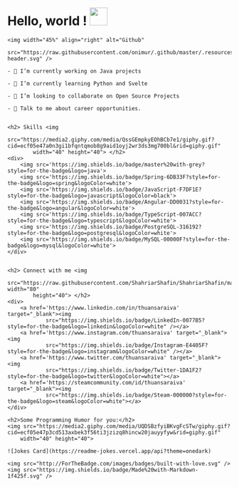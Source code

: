 
<h1> Hello, world ! <img src="https://raw.githubusercontent.com/MartinHeinz/MartinHeinz/master/wave.gif" width="40"
            height="40"> </h1>

    <img width="45%" align="right" alt="Github"
        src="https://raw.githubusercontent.com/onimur/.github/master/.resources/git-header.svg" />

    - 🔭 I’m currently working on Java projects

    - 🌱 I’m currently learning Python and Svelte

    - 👯 I’m looking to collaborate on Open Source Projects

    - 💬 Talk to me about career opportunities.


    <h2> Skills <img
            src="https://media2.giphy.com/media/QssGEmpkyEOhBCb7e1/giphy.gif?cid=ecf05e47a0n3gi1bfqntqmob8g9aid1oyj2wr3ds3mg700bl&rid=giphy.gif"
            width="40" height="40"> </h2>
    <div>
        <img src='https://img.shields.io/badge/master%20with-grey?style=for-the-badge&logo=java'>
        <img src='https://img.shields.io/badge/Spring-6DB33F?style=for-the-badge&logo=spring&logoColor=white'>
        <img src='https://img.shields.io/badge/JavaScript-F7DF1E?style=for-the-badge&logo=javascript&logoColor=black'>
        <img src='https://img.shields.io/badge/Angular-DD0031?style=for-the-badge&logo=angular&logoColor=white'>
        <img src='https://img.shields.io/badge/TypeScript-007ACC?style=for-the-badge&logo=typescript&logoColor=white'>
        <img src='https://img.shields.io/badge/PostgreSQL-316192?style=for-the-badge&logo=postgresql&logoColor=white'>
        <img src='https://img.shields.io/badge/MySQL-00000F?style=for-the-badge&logo=mysql&logoColor=white'>
    </div>


    <h2> Connect with me <img
            src="https://raw.githubusercontent.com/ShahriarShafin/ShahriarShafin/main/Assets/handshake.gif" width="80"
            height="40"> </h2>
    <div>
        <a href='https://www.linkedin.com/in/thuansaraiva' target="_blank"><img
                src="https://img.shields.io/badge/LinkedIn-0077B5?style=for-the-badge&logo=linkedin&logoColor=white" /></a>
        <a href='https://www.instagram.com/thuansaraiva' target="_blank"><img
                src="https://img.shields.io/badge/Instagram-E4405F?style=for-the-badge&logo=instagram&logoColor=white" /></a>
        <a href='https://www.twitter.com/thuansaraiva' target="_blank"><img
                src="https://img.shields.io/badge/Twitter-1DA1F2?style=for-the-badge&logo=twitter&logoColor=white"></a>
        <a href='https://steamcommunity.com/id/thuansaraiva' target="_blank"><img
                src="https://img.shields.io/badge/Steam-000000?style=for-the-badge&logo=steam&logoColor=white"></a>
    </div>

    <h2>Some Programming Humor for you:</h2>
    <img src="https://media2.giphy.com/media/UQDSBzfyiBKvgFcSTw/giphy.gif?cid=ecf05e47p3cd513axbek3f56ti3jzizq8hincw20jauyyfyw&rid=giphy.gif"
        width="40" height="40">

    ![Jokes Card](https://readme-jokes.vercel.app/api?theme=onedark)

    <img src="http://ForTheBadge.com/images/badges/built-with-love.svg" />
    <img src="https://img.shields.io/badge/Made%20with-Markdown-1f425f.svg" />


